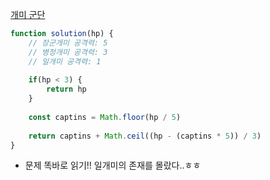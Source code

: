 [개미 군단](https://school.programmers.co.kr/learn/courses/30/lessons/120837)

```js
function solution(hp) {
    // 장군개미 공격력: 5
    // 병정개미 공격력: 3
    // 일개미 공격력: 1
    
    if(hp < 3) {
        return hp
    }
    
    const captins = Math.floor(hp / 5) 
    
    return captins + Math.ceil((hp - (captins * 5)) / 3)
}
```
- 문제 똑바로 읽기!! 일개미의 존재를 몰랐다..ㅎㅎ